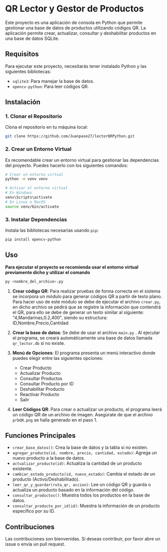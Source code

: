 # QR Lector y Gestor de Productos

Este proyecto es una aplicación de consola en Python que permite gestionar una base de datos de productos utilizando códigos QR. La aplicación permite crear, actualizar, consultar y deshabilitar productos en una base de datos SQLite.

## Requisitos

Para ejecutar este proyecto, necesitarás tener instalado Python y las siguientes bibliotecas:

- `sqlite3`: Para manejar la base de datos.
- `opencv-python`: Para leer códigos QR.

## Instalación

### 1. Clonar el Repositorio

Clona el repositorio en tu máquina local:

```bash
git clone https://github.com/Juanpase27/lectorQRPython.git
```

### 2. Crear un Entorno Virtual

Es recomendable crear un entorno virtual para gestionar las dependencias del proyecto. Puedes hacerlo con los siguientes comandos:

```bash
# Crear un entorno virtual
python -m venv venv

# Activar el entorno virtual
# En Windows
venv\Scripts\activate
# En Linux o MacOS
source venv/bin/activate
```

### 3. Instalar Dependencias

Instala las bibliotecas necesarias usando `pip`:

```bash
pip install opencv-python
```

## Uso
**Para ejecutar el proyecto se recomienda usar el entorno virtual previamente dicho y utilizar el comando**
```bash
py <nombre_del_archivo>.py
```

1. **Crear código QR**: Para realizar pruebas de forma correcta en el sistema se incorpora un módulo para generar códigos QR a partir de texto plano. Para hacer uso de este módulo se debe de ejecutar el archivo `crear.py`, en dicho archivo se pedirá que se registre la información que contendrá el QR, para ello se debe de generar un texto similar al siguiente: "4,Mandarinas,0.2,400", siendo su estructura: ID,Nombre,Precio,Cantidad 
2. **Crear la base de datos**: Se debe de usar el archivo `main.py` . Al ejecutar el programa, se creará automáticamente una base de datos llamada `qr_lector.db` si no existe.
3. **Menú de Opciones**: El programa presenta un menú interactivo donde puedes elegir entre las siguientes opciones:
   - Crear Producto
   - Actualizar Producto
   - Consultar Productos
   - Consultar Producto por ID
   - Deshabilitar Producto
   - Reactivar Producto
   - Salir

4. **Leer Códigos QR**: Para crear o actualizar un producto, el programa leerá un código QR de un archivo de imagen. Asegúrate de que el archivo `prbQR.png` se halla generado en el paso 1.

## Funciones Principales

- `crear_base_datos()`: Crea la base de datos y la tabla si no existen.
- `agregar_producto(id, nombre, precio, cantidad, estado)`: Agrega un nuevo producto a la base de datos.
- `actualizar_producto(id)`: Actualiza la cantidad de un producto existente.
- `cambiar_estado_producto(id, nuevo_estado)`: Cambia el estado de un producto (Activo/Deshabilitado).
- `leer_qr_y_guardar(ruta_qr, accion)`: Lee un código QR y guarda o actualiza un producto basado en la información del código.
- `consultar_productos()`: Muestra todos los productos en la base de datos.
- `consultar_producto_por_id(id)`: Muestra la información de un producto específico por su ID.

## Contribuciones

Las contribuciones son bienvenidas. Si deseas contribuir, por favor abre un issue o envía un pull request.

